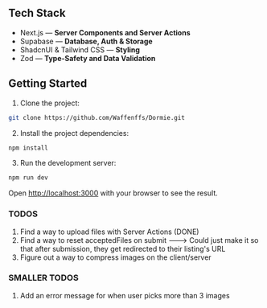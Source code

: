 ## Tech Stack

- Next.js — **Server Components and Server Actions**
- Supabase — **Database, Auth & Storage**
- ShadcnUI & Tailwind CSS — **Styling**
- Zod — **Type-Safety and Data Validation**

## Getting Started

1. Clone the project:
```bash
git clone https://github.com/Waffenffs/Dormie.git
```

2. Install the project dependencies:

```bash
npm install
```

3. Run the development server:

```bash
npm run dev
```

Open [http://localhost:3000](http://localhost:3000) with your browser to see the result.

### TODOS
1. Find a way to upload files with Server Actions (DONE)
2. Find a way to reset acceptedFiles on submit
---> Could just make it so that after submission, they get redirected to their listing's URL
3. Figure out a way to compress images on the client/server

### SMALLER TODOS
1. Add an error message for when user picks more than 3 images